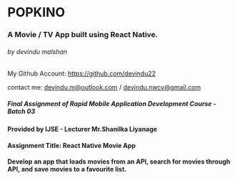 # POPKINO
### A Movie / TV App built using React Native.
###### by devindu malshan

My Github Account: https://github.com/devindu22

contact me: devindu.m@outlook.com / devindu.nwcv@gmail.com

##### Final Assignment of Rapid Mobile Application Development Course - Batch 03
#### Provided by IJSE - Lecturer Mr.Shanilka Liyanage

#### Assignment Title: React Native Movie App

#### Develop an app that loads movies from an API, search for movies through API, and save movies to a favourite list.


